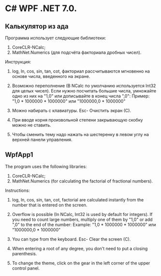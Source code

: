 # C# WPF .NET 7.0.

## Калькулятор из ада
Программа использует следующие библиотеки:
1. CoreCLR-NCalc;
2. MathNet.Numerics (для подсчёта факториала дробных чисел).

Инструкция:
1. log, ln, cos, sin, tan, cot, факториал рассчитываются мгновенно на основе числа, введенного на экране.

2. Возможно переполнение (В NCalc по умолчанию используется Int32 для целых чисел). Если нужно посчитать большие числа, умножайте одно из них на "1,0" или дописывайте в конец числа ",0":
Пример: "1,0 * 1000000 * 1000000" или "1000000,0 * 1000000"

3. Можно набирать с клавиатуры. Esc- Очистить экран (С).

4. При вводе корня произвольной степени закрывающую скобку можно не ставить.

5. Чтобы сменить тему надо нажать на шестеренку в левом углу на верхней панели управления.

## WpfApp1
 The program uses the following libraries:
1. CoreCLR-NCalc;
2. MathNet.Numerics (for calculating the factorial of fractional numbers).

Instructions: 
1. log, ln, cos, sin, tan, cot, factorial are calculated instantly from the number that is entered on the screen.

2. Overflow is possible (In NCalc, Int32 is used by default for integers). If you need to count large numbers, multiply one of them by "1,0" or add ",0" to the end of the number: Example: "1,0 * 1000000 * 1000000" или "1000000,0 * 1000000"

3. You can type from the keyboard. Esc- Clear the screen (C).

4. When entering a root of any degree, you don't need to put a closing parenthesis.

5. To change the theme, click on the gear in the left corner of the upper control panel.
